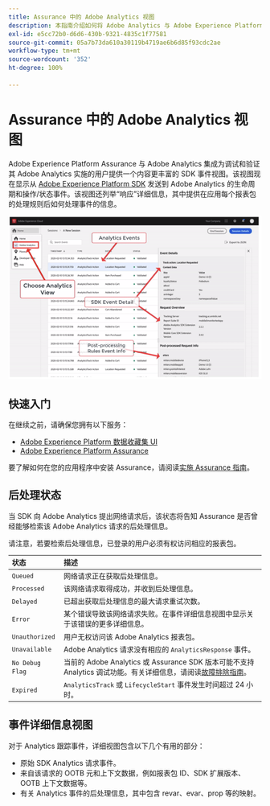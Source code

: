 ```yaml
---
title: Assurance 中的 Adobe Analytics 视图
description: 本指南介绍如何将 Adobe Analytics 与 Adobe Experience Platform Assurance 配合使用。
exl-id: e5cc72b0-d6d6-430b-9321-4835c1f77581
source-git-commit: 05a7b73da610a30119b4719ae6b6d85f93cdc2ae
workflow-type: tm+mt
source-wordcount: '352'
ht-degree: 100%

---
```


# Assurance 中的 Adobe Analytics 视图

Adobe Experience Platform Assurance 与 Adobe Analytics 集成为调试和验证其 Adobe Analytics 实施的用户提供一个内容更丰富的 SDK 事件视图。该视图现在显示从 [Adobe Experience Platform SDK](https://developer.adobe.com/client-sdks/documentation/adobe-analytics/) 发送到 Adobe Analytics 的生命周期和操作/状态事件。该视图还列举“响应”详细信息，其中提供在应用每个报表包的处理规则后如何处理事件的信息。

![](./images/adobe-analytics/overview.png)

## 快速入门

在继续之前，请确保您拥有以下服务：

- [Adobe Experience Platform 数据收藏集 UI](https://experience.adobe.com/#/data-collection/)
- [Adobe Experience Platform Assurance](https://experience.adobe.com/assurance)

要了解如何在您的应用程序中安装 Assurance，请阅读[实施 Assurance 指南](../tutorials/implement-assurance.md)。

## 后处理状态

当 SDK 向 Adobe Analytics 提出网络请求后，该状态将告知 Assurance 是否曾经能够检索该 Adobe Analytics 请求的后处理信息。

请注意，若要检索后处理信息，已登录的用户必须有权访问相应的报表包。

| 状态 | 描述 |
| :----- | :---------- |
| `Queued` | 网络请求正在获取后处理信息。 |
| `Processed` | 该网络请求取得成功，并收到后处理信息。 |
| `Delayed` | 已超出获取后处理信息的最大请求重试次数。 |
| `Error` | 某个错误导致该网络请求失败。在事件详细信息视图中显示关于该错误的更多详细信息。 |
| `Unauthorized` | 用户无权访问该 Adobe Analytics 报表包。 |
| `Unavailable` | Adobe Analytics 请求没有相应的 `AnalyticsResponse` 事件。 |
| `No Debug Flag` | 当前的 Adobe Analytics 或 Assurance SDK 版本可能不支持 Analytics 调试功能。有关详细信息，请阅读[故障排除指南](../troubleshooting.md)。 |
| `Expired` | `AnalyticsTrack` 或 `LifecycleStart` 事件发生时间超过 24 小时。 |

## 事件详细信息视图

对于 Analytics 跟踪事件，详细视图包含以下几个有用的部分：

- 原始 SDK Analytics 请求事件。
- 来自该请求的 OOTB 元和上下文数据，例如报表包 ID、SDK 扩展版本、OOTB 上下文数据等。
- 有关 Analytics 事件的后处理信息，其中包含 revar、evar、prop 等的映射。
